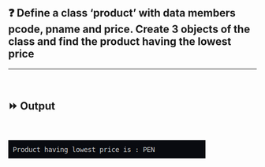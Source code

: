 ## :question: Define a class ‘product’ with data members pcode, pname and price. Create 3 objects of the class and find the product having the lowest price
___
<br>

## :fast_forward: Output

<br>

<img src="Output/co1pg1op1.png" width="400"></img><br>
